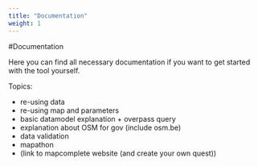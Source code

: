 ```yaml
---
title: "Documentation"
weight: 1
---
```

#Documentation

Here you can find all necessary documentation if you want to get started with the tool yourself.

Topics:
* re-using data
* re-using map and parameters
* basic datamodel explanation + overpass query
* explanation about OSM for gov (include osm.be)
* data validation
* mapathon
* (link to mapcomplete website (and create your own quest))
